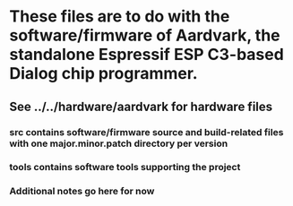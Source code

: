 # These files are to do with the software/firmware of Aardvark, the standalone Espressif ESP C3-based Dialog chip programmer.
## See ../../hardware/aardvark for hardware files
### src contains software/firmware source and build-related files with one major.minor.patch directory per version
### tools contains software tools supporting the project
### Additional notes go here for now
